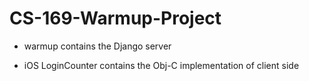 CS-169-Warmup-Project
=====================

- warmup contains the Django server

- iOS LoginCounter contains the Obj-C implementation of client side
